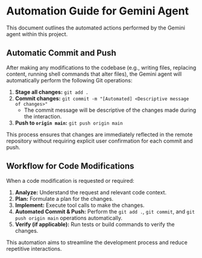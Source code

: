 # Automation Guide for Gemini Agent

This document outlines the automated actions performed by the Gemini agent within this project.

## Automatic Commit and Push

After making any modifications to the codebase (e.g., writing files, replacing content, running shell commands that alter files), the Gemini agent will automatically perform the following Git operations:

1.  **Stage all changes:** `git add .`
2.  **Commit changes:** `git commit -m "[Automated] <Descriptive message of changes>"`
    *   The commit message will be descriptive of the changes made during the interaction.
3.  **Push to `origin main`:** `git push origin main`

This process ensures that changes are immediately reflected in the remote repository without requiring explicit user confirmation for each commit and push.

## Workflow for Code Modifications

When a code modification is requested or required:

1.  **Analyze:** Understand the request and relevant code context.
2.  **Plan:** Formulate a plan for the changes.
3.  **Implement:** Execute tool calls to make the changes.
4.  **Automated Commit & Push:** Perform the `git add .`, `git commit`, and `git push origin main` operations automatically.
5.  **Verify (if applicable):** Run tests or build commands to verify the changes.

This automation aims to streamline the development process and reduce repetitive interactions.
